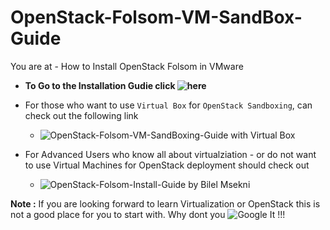 OpenStack-Folsom-VM-SandBox-Guide
=================================

You are at - How to Install OpenStack Folsom in VMware


* **To Go to the Installation Gudie click ![here](https://github.com/dguitarbite/OpenStack-Folsom-VM-SandBox-Guide/blob/VMware/Sand-box-your-VMs.rst)**


* For those who want to use `Virtual Box` for `OpenStack Sandboxing`, can check out the following link 
 
   * ![OpenStack-Folsom-VM-SandBoxing-Guide with Virtual Box](https://github.com/dguitarbite/OpenStack-Folsom-VM-SandBox-Guide/tree/VirtualBox)

  
* For Advanced Users who know all about virtualziation - or do not want to use Virtual Machines for OpenStack deployment should check out 

   * ![OpenStack-Folsom-Install-Guide](https://github.com/mseknibilel/OpenStack-Folsom-Install-guide/blob/master/OpenStack_Folsom_Install_Guide_WebVersion.rst) by Bilel Msekni
  

**Note :** If you are looking forward to learn Virtualization or OpenStack this is not a good place for you to start with. Why dont you ![Google It](https://www.google.com) !!!
